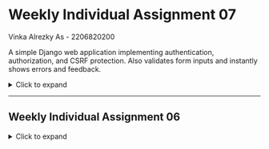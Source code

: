 # Weekly Individual Assignment 07

Vinka Alrezky As - 2206820200

A simple Django web application implementing authentication, authorization, and CSRF protection. Also validates form inputs and instantly shows errors and feedback.

<details>
<summary>Click to expand</summary>

### Test Credentials

#### Admin Account
- Username: vinkakniv
- Password: V!nk@A1rezky_2025#Dj4ng0

#### Regular User Account
- Username: jasmine.mooney
- Password: J@sm1n3!M00n3y#2025$

## Features

### Django Admin Implementation
- Configured Django Admin for user and data management.
- Admin access restricted to authorized users.

### Authentication and Authorization
- Login page with username and password authentication.
- Logout functionality.
- Two user roles:
  - **Regular User** (cannot access Django Admin)
  - **Admin User** (can access Django Admin)
- Uses Django's built-in authentication system.

### Database Implementation (SQLite Recommended)
- Stores user authentication and authorization data.
- Implements database migrations to ensure consistency.

### CSRF Protection
- CSRF token added to all user-submitted forms.
- Protects against Cross-Site Request Forgery attacks.

</details>

---

## Weekly Individual Assignment 06

<details>
<summary>Click to expand</summary>

## Features

### Form Fields
- Username and Email (Django's built-in User model)
- Password with confirmation (Django's UserCreationForm)
- Phone Number
  - Must start with country code
  - Length: 8-15 digits
  - Format: +[country code][number]
- Birth Date
  - Selectable date with dropdown menus
  - Minimum age validation: 12 years old
  - Year range: 1900-2025
- Blog URL
  - Must be a valid URL format
- Description
  - Minimum length: 5 characters
  - Maximum length: 1000 characters
- Chassis Number
  - Must be 15 characters
  - Format: 5 letters followed by 10 alphanumeric characters
- SIM Number
  - Must be 16 digits
  - Numbers only

### Validation Features
- Real-time error display
- Form reset after successful submission
- Submitted data display in a separate panel
- All fields are required
- Custom validation messages

## Setup and Installation

1. Clone the repository
```bash
git clone https://gitlab.cs.ui.ac.id/vinka.alrezky/pkpl-individu-2206820200-vinka-alrezky-as.git
```
```bash
cd <<project_folder>>
```

2. Create and activate virtual environment
```bash
python -m venv env
source env/bin/activate  # On Windows use: env\Scripts\activate
```

3. Install dependencies
```bash
pip install requirements.txt
```

4. Apply migrations
```bash
python manage.py makemigrations
python manage.py migrate
```

5. Run the development server
```bash
python manage.py runserver
```

6. Access the application at `http://localhost:8000`

## Form Validation Rules

### Phone Number
- Must start with country code (+XX)
- Total length: 8-15 digits
- Example: +628123456789

### Birth Date
- Three dropdown menus (day, month, year)
- Must be at least 12 years old
- Year range: 1900-2025

### Chassis Number
- Exactly 15 characters
- First 5 characters must be capital letters
- Remaining 10 characters can be letters or numbers
- Example: ABCDE1234567890

### SIM Number
- Exactly 16 digits
- Numbers only
- Example: 1234567890123456

</details>
